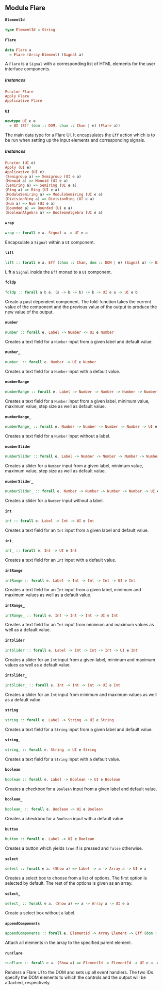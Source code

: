 ## Module Flare

#### `ElementId`

``` purescript
type ElementId = String
```

#### `Flare`

``` purescript
data Flare a
  = Flare (Array Element) (Signal a)
```

A `Flare` is a `Signal` with a corresponding list of HTML elements
for the user interface components.

##### Instances
``` purescript
Functor Flare
Apply Flare
Applicative Flare
```

#### `UI`

``` purescript
newtype UI e a
  = UI (Eff (dom :: DOM, chan :: Chan | e) (Flare a))
```

The main data type for a Flare UI. It encapsulates the `Eff` action
which is to be run when setting up the input elements and corresponding
signals.

##### Instances
``` purescript
Functor (UI e)
Apply (UI e)
Applicative (UI e)
(Semigroup a) => Semigroup (UI e a)
(Monoid a) => Monoid (UI e a)
(Semiring a) => Semiring (UI e a)
(Ring a) => Ring (UI e a)
(ModuloSemiring a) => ModuloSemiring (UI e a)
(DivisionRing a) => DivisionRing (UI e a)
(Num a) => Num (UI e a)
(Bounded a) => Bounded (UI e a)
(BooleanAlgebra a) => BooleanAlgebra (UI e a)
```

#### `wrap`

``` purescript
wrap :: forall e a. Signal a -> UI e a
```

Encapsulate a `Signal` within a `UI` component.

#### `lift`

``` purescript
lift :: forall e a. Eff (chan :: Chan, dom :: DOM | e) (Signal a) -> UI e a
```

Lift a `Signal` inside the `Eff` monad to a `UI` component.

#### `foldp`

``` purescript
foldp :: forall a b e. (a -> b -> b) -> b -> UI e a -> UI e b
```

Create a past dependent component. The fold-function takes the current
value of the component and the previous value of the output to produce
the new value of the output.

#### `number`

``` purescript
number :: forall e. Label -> Number -> UI e Number
```

Creates a text field for a `Number` input from a given label and default
value.

#### `number_`

``` purescript
number_ :: forall e. Number -> UI e Number
```

Creates a text field for a `Number` input with a default value.

#### `numberRange`

``` purescript
numberRange :: forall e. Label -> Number -> Number -> Number -> Number -> UI e Number
```

Creates a text field for a `Number` input from a given label,
minimum value, maximum value, step size as well as default value.

#### `numberRange_`

``` purescript
numberRange_ :: forall e. Number -> Number -> Number -> Number -> UI e Number
```

Creates a text field for a `Number` input without a label.

#### `numberSlider`

``` purescript
numberSlider :: forall e. Label -> Number -> Number -> Number -> Number -> UI e Number
```

Creates a slider for a `Number` input from a given label,
minimum value, maximum value, step size as well as default value.

#### `numberSlider_`

``` purescript
numberSlider_ :: forall e. Number -> Number -> Number -> Number -> UI e Number
```

Creates a slider for a `Number` input without a label.

#### `int`

``` purescript
int :: forall e. Label -> Int -> UI e Int
```

Creates a text field for an `Int` input from a given label and default
value.

#### `int_`

``` purescript
int_ :: forall e. Int -> UI e Int
```

Creates a text field for an `Int` input with a default value.

#### `intRange`

``` purescript
intRange :: forall e. Label -> Int -> Int -> Int -> UI e Int
```

Creates a text field for an `Int` input from a given label, minimum and
maximum values as well as a default value.

#### `intRange_`

``` purescript
intRange_ :: forall e. Int -> Int -> Int -> UI e Int
```

Creates a text field for an `Int` input from minimum and maximum values
as well as a default value.

#### `intSlider`

``` purescript
intSlider :: forall e. Label -> Int -> Int -> Int -> UI e Int
```

Creates a slider for an `Int` input from a given label, minimum and
maximum values as well as a default value.

#### `intSlider_`

``` purescript
intSlider_ :: forall e. Int -> Int -> Int -> UI e Int
```

Creates a slider for an `Int` input from minimum and maximum values
as well as a default value.

#### `string`

``` purescript
string :: forall e. Label -> String -> UI e String
```

Creates a text field for a `String` input from a given label and default
value.

#### `string_`

``` purescript
string_ :: forall e. String -> UI e String
```

Creates a text field for a `String` input with a default value.

#### `boolean`

``` purescript
boolean :: forall e. Label -> Boolean -> UI e Boolean
```

Creates a checkbox for a `Boolean` input from a given label and default
value.

#### `boolean_`

``` purescript
boolean_ :: forall e. Boolean -> UI e Boolean
```

Creates a checkbox for a `Boolean` input with a default value.

#### `button`

``` purescript
button :: forall e. Label -> UI e Boolean
```

Creates a button which yields `true` if is pressed and `false` otherwise.

#### `select`

``` purescript
select :: forall e a. (Show a) => Label -> a -> Array a -> UI e a
```

Creates a select box to choose from a list of options. The first option
is selected by default. The rest of the options is given as an array.

#### `select_`

``` purescript
select_ :: forall e a. (Show a) => a -> Array a -> UI e a
```

Create a select box without a label.

#### `appendComponents`

``` purescript
appendComponents :: forall e. ElementId -> Array Element -> Eff (dom :: DOM | e) Unit
```

Attach all elements in the array to the specified parent element.

#### `runFlare`

``` purescript
runFlare :: forall e a. (Show a) => ElementId -> ElementId -> UI e a -> Eff (dom :: DOM, chan :: Chan | e) Unit
```

Renders a Flare UI to the DOM and sets up all event handlers. The two IDs
specify the DOM elements to which the controls and the output will be
attached, respectively.


